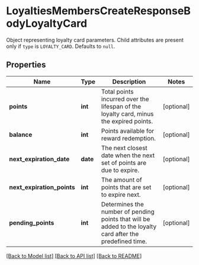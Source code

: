 # LoyaltiesMembersCreateResponseBodyLoyaltyCard

Object representing loyalty card parameters. Child attributes are present only if `type` is `LOYALTY_CARD`. Defaults to `null`.

## Properties

Name | Type | Description | Notes
------------ | ------------- | ------------- | -------------
**points** | **int** | Total points incurred over the lifespan of the loyalty card, minus the expired points. | [optional] 
**balance** | **int** | Points available for reward redemption. | [optional] 
**next_expiration_date** | **date** | The next closest date when the next set of points are due to expire. | [optional] 
**next_expiration_points** | **int** | The amount of points that are set to expire next. | [optional] 
**pending_points** | **int** | Determines the number of pending points that will be added to the loyalty card after the predefined time. | [optional] 

[[Back to Model list]](../README.md#documentation-for-models) [[Back to API list]](../README.md#documentation-for-api-endpoints) [[Back to README]](../README.md)


